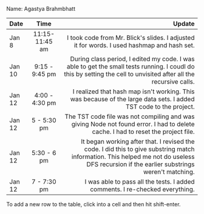 Name: Agastya Brahmbhatt

| Date   |      Time      |                                                                                                                                                                                   Update |
|:-------|:--------------:|-----------------------------------------------------------------------------------------------------------------------------------------------------------------------------------------:|
| Jan 8  | 11:15-11:45 am |                                                                                               I took code from Mr. Blick's slides. I adjusted it for words. I used hashmap and hash set. |
| Jan 10 | 9:15 - 9:45 pm |                        During class period, I edited my code. I was able to get the small tests running. I coudl do this by setting the cell to unvisited after all the recursive calls. |
| Jan 12 | 4:00 - 4:30 pm |                                                                        I realized that hash map isn't working. This was because of the large data sets. I added TST code to the project. |
| Jan 12 |  5 - 5:30 pm   |                                                         The TST code file was not compiling and was giving Node not found error. I had to delete cache. I had to reset the project file. |
| Jan 12 |  5:30 - 6 pm   | It began working after that. I revised the code. I did this to give substring match information. This helped me not do useless DFS recursion if the earlier substrings weren't matching. |
| Jan 12 |  7 - 7:30 pm   |                                                                                                             I was able to pass all the tests. I added comments. I re-checked everything. |


To add a new row to the table, click into a cell and then hit shift-enter.